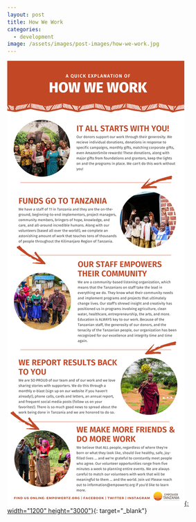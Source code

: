 ```yaml
---
layout: post
title: How We Work
categories:
  - development
image: /assets/images/post-images/how-we-work.jpg
---
```


[![](/uploads/how-we-work-ifographic--news-1.jpg){: width="1200" height="3000"}](https://www.instagram.com/empower_tanzania/){: target="_blank"}